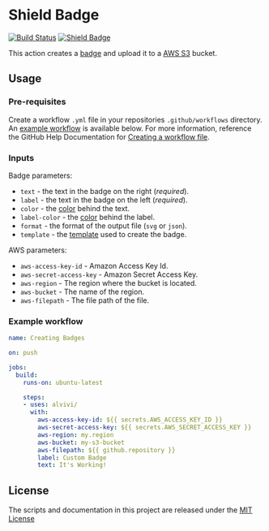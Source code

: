 # Shield Badge

[![Build Status](https://github.com/alvivi/shield-badge/workflows/build-test/badge.svg)](https://github.com/alvivi/shield-badge/actions)
[![Shield Badge](https://alvivi-badges.s3-us-west-2.amazonaws.com/alvivi/shield-badge.svg)](https://github.com/alvivi/shield-badge/actions)

This action creates a [badge](https://shields.io/)  and upload it to a
[AWS S3](https://aws.amazon.com/s3/) bucket.

## Usage

### Pre-requisites

Create a workflow `.yml` file in your repositories `.github/workflows`
directory. An [example workflow](#example-workflow) is available below. For more
information, reference the GitHub Help Documentation for
[Creating a workflow file](https://help.github.com/en/articles/configuring-a-workflow#creating-a-workflow-file).

### Inputs

Badge parameters:

* `text` - the text in the badge on the right (*required*).
* `label` - the text in the badge on the left (*required*).
* `color` - the [color](https://github.com/badges/shields/tree/master/gh-badges#colors) behind the text.
* `label-color` - the [color](https://github.com/badges/shields/tree/master/gh-badges#colors) behind the label.
* `format` - the format of the output file (`svg` or `json`).
* `template` - the [template](https://github.com/badges/shields/tree/master/gh-badges/templates) used to create the badge.

AWS parameters:

* `aws-access-key-id` - Amazon Access Key Id.
* `aws-secret-access-key` - Amazon Secret Access Key.
* `aws-region` - The region where the bucket is located.
* `aws-bucket` - The name of the region.
* `aws-filepath` - The file path of the file.

### Example workflow

```yaml
name: Creating Badges

on: push

jobs:
  build:
    runs-on: ubuntu-latest

    steps:
    - uses: alvivi/
      with:
        aws-access-key-id: ${{ secrets.AWS_ACCESS_KEY_ID }}
        aws-secret-access-key: ${{ secrets.AWS_SECRET_ACCESS_KEY }}
        aws-region: my.region
        aws-bucket: my-s3-bucket
        aws-filepath: ${{ github.repository }}
        label: Custom Badge
        text: It's Working!
```

## License
The scripts and documentation in this project are released under the [MIT License](LICENSE)
